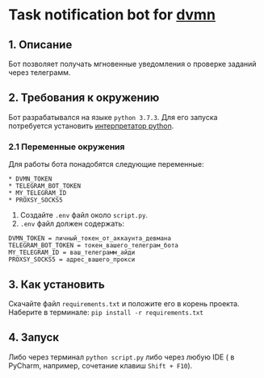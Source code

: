 # Task notification bot for [dvmn](https://dvmn.org/)
## 1. Описание
Бот позволяет получать мгновенные уведомления о проверке заданий через телеграмм. 

## 2. Требования к окружению
Бот разрабатывался на языке `python 3.7.3`. Для его запуска потребуется установить
 [интерпретатор python](https://www.python.org/downloads/).

### 2.1 Переменные окружения
Для работы бота понадобятся следующие переменные:

    * DVMN_TOKEN
    * TELEGRAM_BOT_TOKEN
    * MY_TELEGRAM_ID
    * PROXSY_SOCKS5
    
1. Создайте `.env` файл около `script.py`.
2. `.env` файл должен содержать:

```
DVMN_TOKEN = личный_токен_от_аккаунта_девмана
TELEGRAM_BOT_TOKEN = токен_вашего_телеграм_бота
MY_TELEGRAM_ID = ваш_телеграмм_айди
PROXSY_SOCKS5 = адрес_вашего_прокси
```

## 3. Как установить
Скачайте файл `requirements.txt` и положите его в корень проекта. Наберите в терминале:
`pip install -r requirements.txt`

## 4. Запуск
Либо через терминал `python script.py` либо через любую IDE ( в PyCharm, например, сочетание клавиш `Shift + F10`).